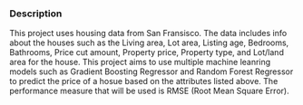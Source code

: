 ### Description
This project uses housing data from San Fransisco. The data includes info about the houses such as the Living area, Lot area, Listing age, Bedrooms, Bathrooms, Price cut amount, Property price, Property type, and Lot/land area for the house. This project aims to use multiple machine leanring models such as Gradient Boosting Regressor and Random Forest Regressor to predict the price of a hosue based on the attributes listed above. The performance measure that will be used is RMSE (Root Mean Square Error).

